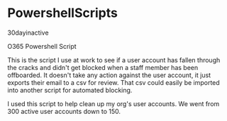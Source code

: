 # PowershellScripts

30dayinactive

O365 Powershell Script

This is the script I use at work to see if a user account has fallen through the cracks and didn't get blocked when a staff member has been offboarded. It doesn't take any action against the user account, it just exports their email to a csv for review. That csv could easily be imported into another script for automated blocking.

I used this script to help clean up my org's user accounts. We went from 300 active user accounts down to 150. 

